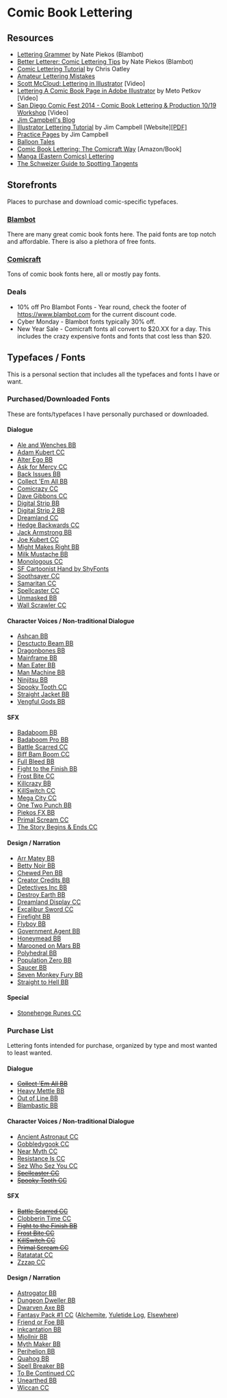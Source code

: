 # Comic Book Lettering

## Resources
* [Lettering Grammer](http://www.blambot.com/grammar.shtml) by Nate Piekos (Blambot)
* [Better Letterer: Comic Lettering Tips](http://www.blambot.com/articles_tips.shtml) by Nate Piekos (Blambot)
* [Comic Lettering Tutorial](http://chrisoatley.com/comic-lettering-comic-layout/) by Chris Oatley
* [Amateur Lettering Mistakes](http://chrissamnee.tumblr.com/post/87175204420/mylittledoxy-yopatrick-some-good-tips-about)
* [Scott McCloud: Lettering in Illustrator](https://www.youtube.com/watch?v=nhsqRjBehmw) [Video]
* [Lettering A Comic Book Page in Adobe Illustrator](https://www.youtube.com/watch?v=Rw9kaU73atM) by Meto Petkov [Video]
* [San Diego Comic Fest 2014 - Comic Book Lettering & Production 10/19 Workshop](https://www.youtube.com/watch?v=1uE276JftSw) [Video]
* [Jim Campbell's Blog](http://www.jimcampbell-lettering.co.uk/)
* [Illustrator Lettering Tutorial](http://clintflickerlettering.blogspot.com/2010/10/lettering-in-adobe-illustrator-one.html) by Jim Campbell [Website][[PDF]](https://www.dropbox.com/s/2aragi0fu12c1vu/Lettering_Guide_Jim_Campbell.pdf?dl=0)
* [Practice Pages](http://clintflickerlettering.blogspot.com/2010/12/thursday-surgery-unlettered-pages-with.html) by Jim Campbell
* [Balloon Tales](http://www.balloontales.com/)
* [Comic Book Lettering: The Comicraft Way](http://www.amazon.com/Comic-Book-Lettering-The-Comicraft/dp/0974056731) [Amazon/Book]
* [Manga (Eastern Comics) Lettering](https://3.bp.blogspot.com/-TpZtTZPxnJU/WM-Xjl45BUI/AAAAAAAADRw/Hdq0S62hX6gmVystCRCbEaVWCmT4Qjh2gCLcB/s0/FA_MHA_89_20.jpg)
* [The Schweizer Guide to Spotting Tangents](https://curiousoldlibrary.blogspot.ca/2011/10/schweizer-guide-to-spotting-tangents.html)

## Storefronts
Places to purchase and download comic-specific typefaces.

### [Blambot](http://blambot.com/)
There are many great comic book fonts here. The paid fonts are top notch and affordable. There is also a plethora of free fonts.

### [Comicraft](http://www.comicbookfonts.com/Default.asp)
Tons of comic book fonts here, all or mostly pay fonts. 

### Deals
* 10% off Pro Blambot Fonts - Year round, check the footer of https://www.blambot.com for the current discount code.
* Cyber Monday - Blambot fonts typically 30% off.
* New Year Sale - Comicraft fonts all convert to $20.XX for a day. This includes the crazy expensive fonts and fonts that cost less than $20.

## Typefaces / Fonts
This is a personal section that includes all the typefaces and fonts I have or want.

### Purchased/Downloaded Fonts
These are fonts/typefaces I have personally purchased or downloaded.

#### Dialogue
* [Ale and Wenches BB](http://blambot.com/font_aleandwenches.shtml)
* [Adam Kubert CC](http://www.comicbookfonts.com/Adam-Kubert-International-p/bl018i.htm)
* [Alter Ego BB](http://blambot.com/font_alterego.shtml)
* [Ask for Mercy CC](https://www.comicbookfonts.com/Ask-For-Mercy-p/bl071.htm)
* [Back Issues BB](http://blambot.com/font_backissues.shtml)
* [Collect 'Em All BB](http://blambot.com/font_collectemall.shtml)
* [Comicrazy CC](http://www.comicbookfonts.com/Comicrazy-p/bl001.htm)
* [Dave Gibbons CC](http://www.comicbookfonts.com/Dave-Gibbons-International-p/bl013i.htm)
* [Digital Strip BB](http://blambot.com/font_digitalstrip.shtml)
* [Digital Strip 2 BB](http://blambot.com/font_digitalstrip2.shtml)
* [Dreamland CC](http://www.comicbookfonts.com/Dreamland-International-p/cl317i.htm)
* [Hedge Backwards CC](http://www.comicbookfonts.com/Hedge-Backwards-International-p/bl019i.htm)
* [Jack Armstrong BB](http://blambot.com/font_jackarmstrong.shtml)
* [Joe Kubert CC](http://www.comicbookfonts.com/Joe-Kubert-International-p/bl017i.htm)
* [Might Makes Right BB](http://blambot.com/font_mmr.shtml)
* [Milk Mustache BB](http://blambot.com/font_milkmustache.shtml)
* [Monologous CC](https://www.comicbookfonts.com/Monologous-International-p/bl033i.htm)
* [SF Cartoonist Hand by ShyFonts](https://www.fontsquirrel.com/fonts/sf-cartoonist-hand)
* [Soothsayer CC](http://www.comicbookfonts.com/Soothsayer-International-p/bl027i.htm)
* [Samaritan CC](http://www.comicbookfonts.com/Samaritan-p/bl002.htm)
* [Spellcaster CC](http://www.comicbookfonts.com/Spellcaster-p/cl320.htm)
* [Unmasked BB](http://blambot.com/font_unmasked.shtml)
* [Wall Scrawler CC](http://www.comicbookfonts.com/Wall-Scrawler-International-p/bl020i.htm)

#### Character Voices / Non-traditional Dialogue
* [Ashcan BB](http://blambot.com/font_ashcan.shtml)
* [Desctucto Beam BB](http://blambot.com/font_destructobeam.shtml)
* [Dragonbones BB](http://blambot.com/font_dragonbones.shtml)
* [Mainframe BB](http://blambot.com/font_mainframe.shtml)
* [Man Eater BB](http://blambot.com/font_maneater.shtml)
* [Man Machine BB](http://blambot.com/font_manmachine.shtml)
* [Ninjitsu BB](http://blambot.com/font_ninjutsu.shtml)
* [Spooky Tooth CC](https://www.comicbookfonts.com/Spooky-Tooth-International-p/cl305i.htm)
* [Straight Jacket BB](http://blambot.com/font_straightjacket.shtml)
* [Vengful Gods BB](http://blambot.com/font_vengefulgods.shtml)

#### SFX
* [Badaboom BB](http://blambot.com/font_badaboom.shtml)
* [Badaboom Pro BB](http://blambot.com/font_badaboompro.shtml)
* [Battle Scarred CC](http://www.comicbookfonts.com/Battle-Scarred-p/fx124.htm)
* [Biff Bam Boom CC](http://www.comicbookfonts.com/Biff-Bam-Boom-International-p/fx121i.htm)
* [Full Bleed BB](http://blambot.com/font_fullbleed.shtml)
* [Fight to the Finish BB](http://blambot.com/font_fttf.shtml)
* [Frost Bite CC](http://www.comicbookfonts.com/Frostbite-p/fx109.htm)
* [Killcrazy BB](http://blambot.com/font_killcrazy.shtml)
* [KillSwitch CC](https://www.comicbookfonts.com/KillSwitch-p/fx141.htm)
* [Mega City CC](http://www.comicbookfonts.com/Mega-City-International-p/fx139i.htm)
* [One Two Punch BB](http://blambot.com/font_onetwopunch.shtml)
* [Piekos FX BB](http://blambot.com/font_piekosfx.shtml)
* [Primal Scream CC](https://www.comicbookfonts.com/Primal-Scream-p/fx122.htm)
* [The Story Begins & Ends CC](http://www.comicbookfonts.com/The-Story-Begins-End-International-p/dl274i.htm)

#### Design / Narration
* [Arr Matey BB](http://blambot.com/font_arrrmatey.shtml)
* [Betty Noir BB](http://blambot.com/font_bettynoir.shtml)
* [Chewed Pen BB](http://blambot.com/font_chewedpen.shtml)
* [Creator Credits BB](http://blambot.com/font_creatorcredits.shtml)
* [Detectives Inc BB](http://blambot.com/font_detectivesinc.shtml)
* [Destroy Earth BB](http://www.blambot.com/font_destroyearth.shtml)
* [Dreamland Display CC](http://www.comicbookfonts.com/Dreamland-International-p/cl317i.htm)
* [Excalibur Sword CC](http://www.comicbookfonts.com/Excalibur-Sword-International-p/dl266i.htm)
* [Firefight BB](http://www.blambot.com/font_firefight.shtml)
* [Flyboy BB](http://www.blambot.com/font_flyboy.shtml)
* [Government Agent BB](http://www.blambot.com/font_govtagent.shtml)
* [Honeymead BB](http://blambot.com/font_honeymead.shtml)
* [Marooned on Mars BB](http://blambot.com/font_mom.shtml)
* [Polyhedral BB](http://blambot.com/font_polyhedral.shtml)
* [Population Zero BB](http://www.blambot.com/font_popzero.shtml)
* [Saucer BB](http://www.blambot.com/font_saucer.shtml)
* [Seven Monkey Fury BB](http://blambot.com/font_7monkeyfury.shtml)
* [Straight to Hell BB](http://blambot.com/font_sth.shtml)

#### Special
* [Stonehenge Runes CC](http://www.comicbookfonts.com/Stonehenge-Runes-p/cl312f.htm)


### Purchase List
Lettering fonts intended for purchase, organized by type and most wanted to least wanted.

#### Dialogue 
* [~~Collect 'Em All BB~~](http://blambot.com/font_collectemall.shtml)
* [Heavy Mettle BB](http://www.blambot.com/font_heavymettle.shtml)
* [Out of Line BB](http://blambot.com/font_ool.shtml)
* [Blambastic BB](http://blambot.com/font_blambastic.shtml)

#### Character Voices / Non-traditional Dialogue
* [Ancient Astronaut CC](https://www.comicbookfonts.com/Ancient-Astronaut-International-p/cl345i.htm)
* [Gobbledygook CC](https://www.comicbookfonts.com/Gobbledygook-p/cl313.htm)
* [Near Myth CC](http://www.comicbookfonts.com/Near-Myth-p/cl311.htm)
* [Resistance Is CC](http://www.comicbookfonts.com/Resistance-Is-p/cl302.htm)
* [Sez Who Sez You CC](http://www.comicbookfonts.com/Sez-Who-Sez-You-p/fx110.htm)
* [~~Spellcaster CC~~](http://www.comicbookfonts.com/Spellcaster-p/cl320.htm)
* [~~Spooky Tooth CC~~](https://www.comicbookfonts.com/Spooky-Tooth-International-p/cl305i.htm)

#### SFX
* [~~Battle Scarred CC~~](http://www.comicbookfonts.com/Battle-Scarred-p/fx124.htm)
* [Clobberin Time CC](http://www.comicbookfonts.com/Clobberin-Time-p/fx101.htm)
* [~~Fight to the Finish BB~~](http://blambot.com/font_fttf.shtml)
* [~~Frost Bite CC~~](http://www.comicbookfonts.com/Frostbite-p/fx109.htm)
* [~~KillSwitch CC~~](https://www.comicbookfonts.com/KillSwitch-p/fx141.htm)
* [~~Primal Scream CC~~](https://www.comicbookfonts.com/Primal-Scream-p/fx122.htm)
* [Ratatatat CC](http://www.comicbookfonts.com/Ratatatat-p/fx131.htm)
* [Zzzap CC](http://www.comicbookfonts.com/Zzzap-p/fx127.htm)

#### Design / Narration
* [Astrogator BB](http://blambot.com/font_astrogator.shtml)
* [Dungeon Dweller BB](http://www.blambot.com/font_dungeondweller.shtml)
* [Dwarven Axe BB](http://www.blambot.com/font_dwarvenaxe.shtml)
* [Fantasy Pack #1 CC](https://www.comicbookfonts.com/Fantasy-Pack-1-p/fp1.htm) ([Alchemite](https://www.comicbookfonts.com/Alchemite-International-p/cl307i.htm), [Yuletide Log](https://www.comicbookfonts.com/Yuletide-Log-International-p/cl308i.htm), [Elsewhere](https://www.comicbookfonts.com/Elsewhere-p/dl217.htm))
* [Friend or Foe BB](http://blambot.com/font_friendorfoe.shtml)
* [inkcantation BB](http://www.blambot.com/font_inkcantation.shtml)
* [Mjollnir BB](http://blambot.com/font_perihelion.shtml)
* [Myth Maker BB](http://blambot.com/font_mythmaker.shtml)
* [Perihelion BB](http://blambot.com/font_perihelion.shtml)
* [Quahog BB](http://blambot.com/font_quahog.shtml)
* [Spell Breaker BB](http://blambot.com/font_spellbreaker.shtml)
* [To Be Continued CC](https://www.comicbookfonts.com/To-Be-Continued-International-p/dl214i.htm)
* [Unearthed BB](http://blambot.com/font_unearthed.shtml)
* [Wiccan CC](https://www.comicbookfonts.com/Wiccan-International-p/cl309i.htm)
